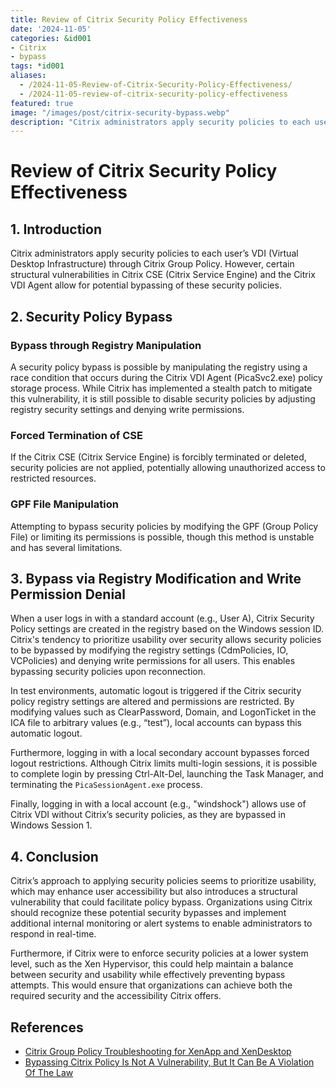```yaml
---
title: Review of Citrix Security Policy Effectiveness
date: '2024-11-05'
categories: &id001
- Citrix
- bypass
tags: *id001
aliases:
  - /2024-11-05-Review-of-Citrix-Security-Policy-Effectiveness/
  - /2024-11-05-review-of-citrix-security-policy-effectiveness
featured: true
image: "/images/post/citrix-security-bypass.webp"
description: "Citrix administrators apply security policies to each user’s VDI (Virtual Desktop Infrastructure) through Citrix Group Policy. However, certain structural vulnerabilities in Citrix CSE (Citrix Service Engine) and the Citrix VDI Agent allow for potential bypassing of these security policies."
---
```


# Review of Citrix Security Policy Effectiveness

## 1. Introduction
Citrix administrators apply security policies to each user’s VDI (Virtual Desktop Infrastructure) through Citrix Group Policy. However, certain structural vulnerabilities in Citrix CSE (Citrix Service Engine) and the Citrix VDI Agent allow for potential bypassing of these security policies.

## 2. Security Policy Bypass

### Bypass through Registry Manipulation
A security policy bypass is possible by manipulating the registry using a race condition that occurs during the Citrix VDI Agent (PicaSvc2.exe) policy storage process. While Citrix has implemented a stealth patch to mitigate this vulnerability, it is still possible to disable security policies by adjusting registry security settings and denying write permissions.

### Forced Termination of CSE
If the Citrix CSE (Citrix Service Engine) is forcibly terminated or deleted, security policies are not applied, potentially allowing unauthorized access to restricted resources.

### GPF File Manipulation
Attempting to bypass security policies by modifying the GPF (Group Policy File) or limiting its permissions is possible, though this method is unstable and has several limitations.

## 3. Bypass via Registry Modification and Write Permission Denial
When a user logs in with a standard account (e.g., User A), Citrix Security Policy settings are created in the registry based on the Windows session ID. Citrix's tendency to prioritize usability over security allows security policies to be bypassed by modifying the registry settings (CdmPolicies, IO, VCPolicies) and denying write permissions for all users. This enables bypassing security policies upon reconnection.

In test environments, automatic logout is triggered if the Citrix security policy registry settings are altered and permissions are restricted. By modifying values such as ClearPassword, Domain, and LogonTicket in the ICA file to arbitrary values (e.g., “test”), local accounts can bypass this automatic logout.

Furthermore, logging in with a local secondary account bypasses forced logout restrictions. Although Citrix limits multi-login sessions, it is possible to complete login by pressing Ctrl-Alt-Del, launching the Task Manager, and terminating the `PicaSessionAgent.exe` process.

Finally, logging in with a local account (e.g., "windshock") allows use of Citrix VDI without Citrix’s security policies, as they are bypassed in Windows Session 1.

## 4. Conclusion
Citrix’s approach to applying security policies seems to prioritize usability, which may enhance user accessibility but also introduces a structural vulnerability that could facilitate policy bypass. Organizations using Citrix should recognize these potential security bypasses and implement additional internal monitoring or alert systems to enable administrators to respond in real-time.

Furthermore, if Citrix were to enforce security policies at a lower system level, such as the Xen Hypervisor, this could help maintain a balance between security and usability while effectively preventing bypass attempts. This would ensure that organizations can achieve both the required security and the accessibility Citrix offers.

## References
- [Citrix Group Policy Troubleshooting for XenApp and XenDesktop](https://www.slideshare.net/slideshow/citrix-group-policy-troubleshooting-for-xenapp-and-xendesktop/41412077)
- [Bypassing Citrix Policy Is Not A Vulnerability, But It Can Be A Violation Of The Law](/en/post/2023-04-27-bypassing-citrix-policy-is-not-a-vulnerability-but-it-can-be-a-violation-of-the-law/)
<!--stackedit_data:
eyJoaXN0b3J5IjpbLTQ2ODY5NzkwNywtMTkwMTE4OTY3MV19
-->
